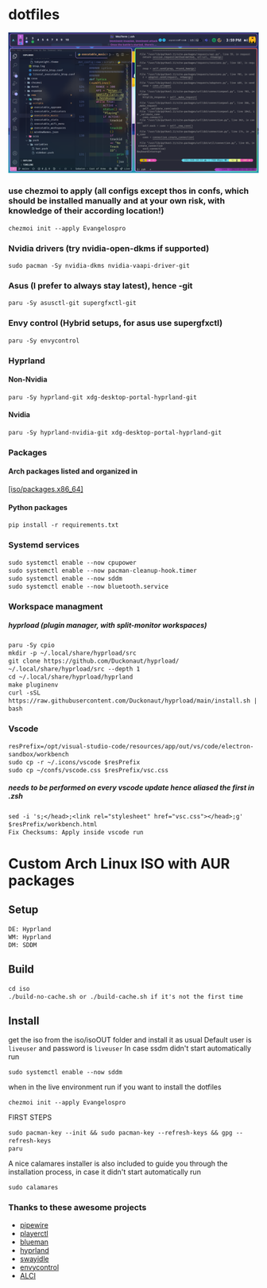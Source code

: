 # dotfiles 

![Hyprland](/hyprland.png)


### use chezmoi to apply (all configs except thos in confs, which should be installed manually and at your own risk, with knowledge of their according location!)
```
chezmoi init --apply Evangelospro
```

### Nvidia drivers (try nvidia-open-dkms if supported)
```
sudo pacman -Sy nvidia-dkms nvidia-vaapi-driver-git
```

### Asus (I prefer to always stay latest), hence -git
```
paru -Sy asusctl-git supergfxctl-git
```

### Envy control (Hybrid setups, for asus use supergfxctl)
```
paru -Sy envycontrol
```

### Hyprland
#### Non-Nvidia
```
paru -Sy hyprland-git xdg-desktop-portal-hyprland-git
```
#### Nvidia
```
paru -Sy hyprland-nvidia-git xdg-desktop-portal-hyprland-git
```

### Packages
#### Arch packages listed and organized in
[[iso/packages.x86_64]](packages)
#### Python packages
```
pip install -r requirements.txt
```

### Systemd services
```
sudo systemctl enable --now cpupower
sudo systemctl enable --now pacman-cleanup-hook.timer
sudo systemctl enable --now sddm
sudo systemctl enable --now bluetooth.service
```

### Workspace managment

##### hyprload (plugin manager, with split-monitor workspaces)
```
paru -Sy cpio
mkdir -p ~/.local/share/hyprload/src
git clone https://github.com/Duckonaut/hyprload/ ~/.local/share/hyprload/src --depth 1
cd ~/.local/share/hyprload/hyprland
make pluginenv
curl -sSL https://raw.githubusercontent.com/Duckonaut/hyprload/main/install.sh | bash
```

### Vscode
```
resPrefix=/opt/visual-studio-code/resources/app/out/vs/code/electron-sandbox/workbench
sudo cp -r ~/.icons/vscode $resPrefix
sudo cp ~/confs/vscode.css $resPrefix/vsc.css
```
##### needs to be performed on every vscode update hence aliased the first in .zsh
```
sed -i 's;</head>;<link rel="stylesheet" href="vsc.css"></head>;g' $resPrefix/workbench.html
Fix Checksums: Apply inside vscode run
```

# Custom Arch Linux ISO with AUR packages
## Setup
```
DE: Hyprland
WM: Hyprland
DM: SDDM
```
## Build
```
cd iso
./build-no-cache.sh or ./build-cache.sh if it's not the first time
```
## Install
get the iso from the iso/isoOUT folder and install it as usual
Default user is `liveuser` and password is `liveuser`
In case ssdm didn't start automatically run
```
sudo systemctl enable --now sddm
```
when in the live environment run if you want to install the dotfiles
```
chezmoi init --apply Evangelospro
```
FIRST STEPS
```
sudo pacman-key --init && sudo pacman-key --refresh-keys && gpg --refresh-keys
paru

```
A nice calamares installer is also included to guide you through the installation process, in case it didn't start automatically run
```
sudo calamares
```


### Thanks to these awesome projects
* [pipewire](https://archlinux.org/packages/extra/x86_64/pipewire/)
* [playerctl](https://www.archlinux.org/packages/extra/x86_64/playerctl/)
* [blueman](https://archlinux.org/packages/extra/x86_64/blueman/)
* [hyprland](https://aur.archlinux.org/packages/hyprland-git/)
* [swayidle](https://archlinux.org/packages/extra/x86_64/swayidle/)
* [envycontrol](https://github.com/bayasdev/envycontrol)
* [ALCI](https://alci.online/)